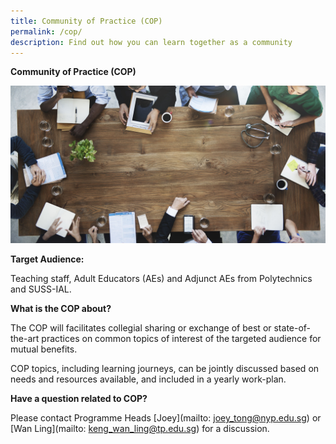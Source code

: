 ```yaml
---
title: Community of Practice (COP)
permalink: /cop/
description: Find out how you can learn together as a community
---
```


**Community of Practice (COP)**

![](/images/52333688_ML.jpg)

**Target Audience:** 

Teaching staff, Adult Educators (AEs) and Adjunct AEs from Polytechnics and SUSS-IAL.

**What is the COP about?**

The COP will facilitates collegial sharing or exchange of best or state-of-the-art practices on common topics of interest of the targeted audience for mutual benefits.

COP topics, including learning journeys, can be jointly discussed based on needs and resources available, and included in a yearly work-plan.

**Have a question related to COP?**

Please contact Programme Heads [Joey](mailto: joey_tong@nyp.edu.sg) or [Wan Ling](mailto: keng_wan_ling@tp.edu.sg) for a discussion.